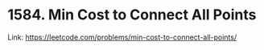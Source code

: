 
# 1584. Min Cost to Connect All Points

Link: https://leetcode.com/problems/min-cost-to-connect-all-points/